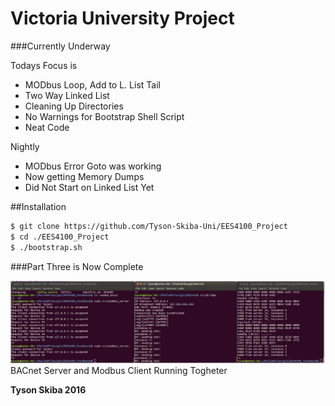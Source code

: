 Victoria University Project
===========================

###Currently Underway 

Todays Focus is
* MODbus Loop, Add to L. List Tail
* Two Way Linked List
* Cleaning Up Directories
* No Warnings for Bootstrap Shell Script 
* Neat Code

Nightly
* MODbus Error Goto was working
* Now getting Memory Dumps
* Did Not Start on Linked List Yet

##Installation

```sh
$ git clone https://github.com/Tyson-Skiba-Uni/EES4100_Project   
$ cd ./EES4100_Project 
$ ./bootstrap.sh	
```

###Part Three is Now Complete

![alt tag](https://raw.githubusercontent.com/Tyson-Skiba-Uni/EES4100_Project/master/Images/partThree.png)
BACnet Server and Modbus Client Running Togheter

**Tyson Skiba 2016**
